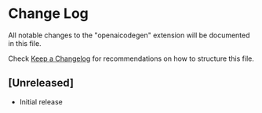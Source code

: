 # Change Log

All notable changes to the "openaicodegen" extension will be documented in this file.

Check [Keep a Changelog](http://keepachangelog.com/) for recommendations on how to structure this file.

## [Unreleased]

- Initial release